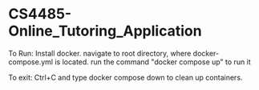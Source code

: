 # CS4485-Online_Tutoring_Application

To Run:
Install docker.
navigate to root directory, where docker-compose.yml is located.
run the command "docker compose up" to run it

To exit:
Ctrl+C and type docker compose down to clean up containers.
